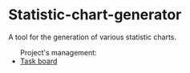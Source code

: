 # Statistic-chart-generator
A tool for the generation of various statistic charts.

<ul>
  <lh>Project's management:
  <li><a href="https://app.asana.com/0/587723636946592/587723636946592">Task board</a></li>
</ul>
